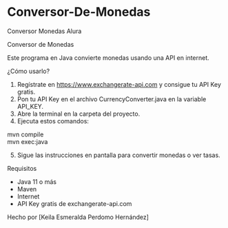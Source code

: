 # Conversor-De-Monedas
Conversor Monedas Alura

Conversor de Monedas

Este programa en Java convierte monedas usando una API en internet.

¿Cómo usarlo?

1. Regístrate en https://www.exchangerate-api.com y consigue tu API Key gratis.  
2. Pon tu API Key en el archivo CurrencyConverter.java en la variable API_KEY.  
3. Abre la terminal en la carpeta del proyecto.  
4. Ejecuta estos comandos:

mvn compile  
mvn exec:java

5. Sigue las instrucciones en pantalla para convertir monedas o ver tasas.

Requisitos

- Java 11 o más  
- Maven  
- Internet  
- API Key gratis de exchangerate-api.com

Hecho por [Keila Esmeralda Perdomo Hernández]

